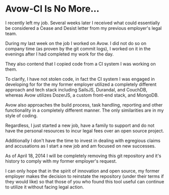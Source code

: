 # Avow-CI Is No More...

I recently left my job. Several weeks later I received what could essentially be
considered a Cease and Desist letter from my previous employer's legal team.

During my last week on the job I worked on Avow. I did not do so on company time
(as proven by the git commit logs), I worked on it in the evenings after I had
completed my work for the day.

They also contend that I copied code from a CI system I was working on them.

To clarify, I have not stolen code, in fact the CI system I was engaged in developing
for for the my former employer utilized a completely different approach and tech stack including
SailsJS, Durandal, and CouchDB, whereas Avow utilizes DozerJS, a custom front-end
stack, and MongoDB.

Avow also approaches the build process, task handling, reporting and other functionality
in a completely different manner. The only similarities are in my style of coding.

Regardless, I just started a new job, have a family to support and do not have
the personal resources to incur legal fees over an open source project.

Additionally I don't have the time to invest in dealing with egregious claims and
accusations as I start a new job and am focused on new successes.

As of April 18, 2014 I will be completely removing this git repository and it's
history to comply with my former employer's request.

I can only hope that in the spirit of innovation and open source, my former employer makes
the decision to reinstate the repository (under their terms if they would like) so that
those of you who found this tool useful can continue to utilize it without
facing legal action.